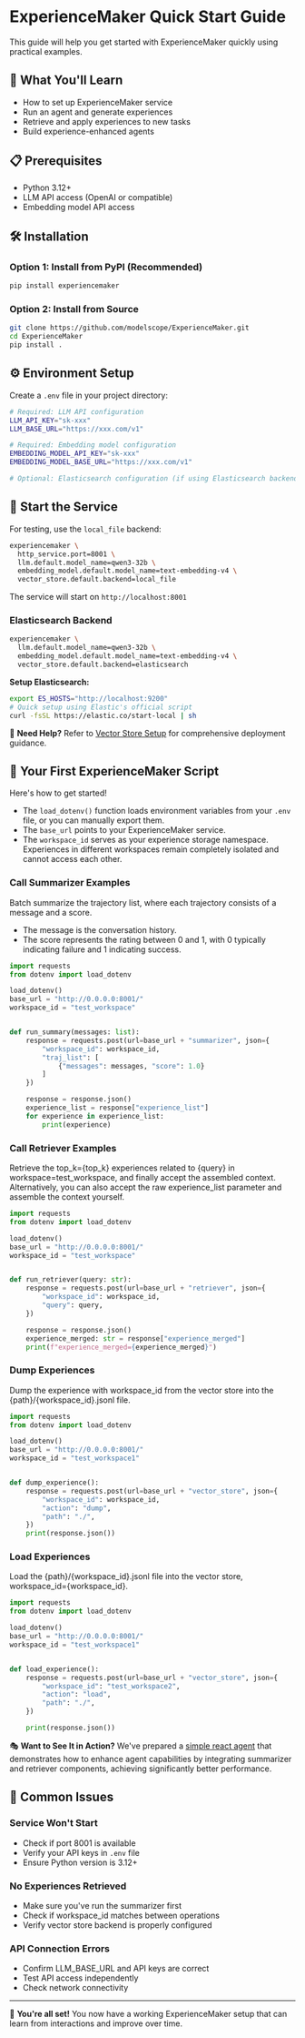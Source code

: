 # ExperienceMaker Quick Start Guide
This guide will help you get started with ExperienceMaker quickly using practical examples.

## 🚀 What You'll Learn
- How to set up ExperienceMaker service
- Run an agent and generate experiences
- Retrieve and apply experiences to new tasks
- Build experience-enhanced agents

## 📋 Prerequisites
- Python 3.12+
- LLM API access (OpenAI or compatible)
- Embedding model API access

## 🛠️ Installation

### Option 1: Install from PyPI (Recommended)

```bash
pip install experiencemaker
```

### Option 2: Install from Source

```bash
git clone https://github.com/modelscope/ExperienceMaker.git
cd ExperienceMaker
pip install .
```

## ⚙️ Environment Setup
Create a `.env` file in your project directory:

```bash
# Required: LLM API configuration
LLM_API_KEY="sk-xxx"
LLM_BASE_URL="https://xxx.com/v1"

# Required: Embedding model configuration  
EMBEDDING_MODEL_API_KEY="sk-xxx"
EMBEDDING_MODEL_BASE_URL="https://xxx.com/v1"

# Optional: Elasticsearch configuration (if using Elasticsearch backend)

```

## 🚀 Start the Service
For testing, use the `local_file` backend:
```bash
experiencemaker \
  http_service.port=8001 \
  llm.default.model_name=qwen3-32b \
  embedding_model.default.model_name=text-embedding-v4 \
  vector_store.default.backend=local_file
```
The service will start on `http://localhost:8001`

### Elasticsearch Backend
```bash
experiencemaker \
  llm.default.model_name=qwen3-32b \
  embedding_model.default.model_name=text-embedding-v4 \
  vector_store.default.backend=elasticsearch
```

**Setup Elasticsearch:**
```bash
export ES_HOSTS="http://localhost:9200"
# Quick setup using Elastic's official script
curl -fsSL https://elastic.co/start-local | sh
```
📖 **Need Help?** Refer to [Vector Store Setup](./doc/vector_store_setup.md) for comprehensive deployment guidance.

## 📝 Your First ExperienceMaker Script

Here's how to get started!

- The `load_dotenv()` function loads environment variables from your `.env` file, or you can manually export them.
- The `base_url` points to your ExperienceMaker service.
- The `workspace_id` serves as your experience storage namespace. Experiences in different workspaces remain completely
  isolated and cannot access each other.

### Call Summarizer Examples
Batch summarize the trajectory list, where each trajectory consists of a message and a score. 
- The message is the conversation history.
- The score represents the rating between 0 and 1, with 0 typically indicating failure and 1 indicating success.

```python
import requests
from dotenv import load_dotenv

load_dotenv()
base_url = "http://0.0.0.0:8001/"
workspace_id = "test_workspace"


def run_summary(messages: list):
    response = requests.post(url=base_url + "summarizer", json={
        "workspace_id": workspace_id,
        "traj_list": [
            {"messages": messages, "score": 1.0}
        ]
    })

    response = response.json()
    experience_list = response["experience_list"]
    for experience in experience_list:
        print(experience)
```

### Call Retriever Examples
Retrieve the top_k={top_k} experiences related to {query} in workspace=test_workspace, and finally accept the assembled context. 
Alternatively, you can also accept the raw experience_list parameter and assemble the context yourself.

```python
import requests
from dotenv import load_dotenv

load_dotenv()
base_url = "http://0.0.0.0:8001/"
workspace_id = "test_workspace"


def run_retriever(query: str):
    response = requests.post(url=base_url + "retriever", json={
        "workspace_id": workspace_id,
        "query": query,
    })

    response = response.json()
    experience_merged: str = response["experience_merged"]
    print(f"experience_merged={experience_merged}")
```

### Dump Experiences
Dump the experience with workspace_id from the vector store into the {path}/{workspace_id}.jsonl file.

```python
import requests
from dotenv import load_dotenv

load_dotenv()
base_url = "http://0.0.0.0:8001/"
workspace_id = "test_workspace1"


def dump_experience():
    response = requests.post(url=base_url + "vector_store", json={
        "workspace_id": workspace_id,
        "action": "dump",
        "path": "./",
    })
    print(response.json())
```

### Load Experiences
Load the {path}/{workspace_id}.jsonl file into the vector store, workspace_id={workspace_id}.

```python
import requests
from dotenv import load_dotenv

load_dotenv()
base_url = "http://0.0.0.0:8001/"
workspace_id = "test_workspace1"


def load_experience():
    response = requests.post(url=base_url + "vector_store", json={
        "workspace_id": "test_workspace2",
        "action": "load",
        "path": "./",
    })

    print(response.json())
```

🎭 **Want to See It in Action?** We've prepared a [simple react agent](./cookbook/simple_demo/simple_demo.py) that demonstrates how to enhance agent capabilities by integrating summarizer and retriever components, achieving significantly better performance.

## 🐛 Common Issues

### Service Won't Start
- Check if port 8001 is available
- Verify your API keys in `.env` file
- Ensure Python version is 3.12+

### No Experiences Retrieved
- Make sure you've run the summarizer first
- Check if workspace_id matches between operations
- Verify vector store backend is properly configured

### API Connection Errors
- Confirm LLM_BASE_URL and API keys are correct
- Test API access independently
- Check network connectivity

---

🎯 **You're all set!** You now have a working ExperienceMaker setup that can learn from interactions and improve over time. 